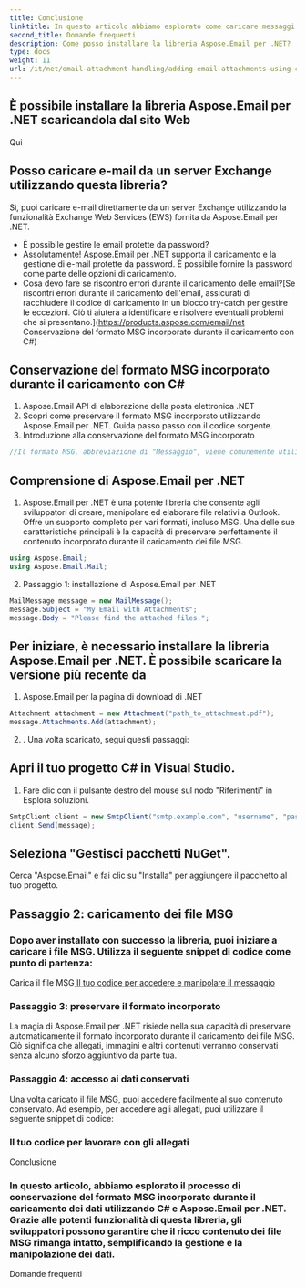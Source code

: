```yaml
---
title: Conclusione
linktitle: In questo articolo abbiamo esplorato come caricare messaggi di posta elettronica con opzioni di caricamento in C# utilizzando la libreria Aspose.Email per .NET. Abbiamo coperto vari scenari, incluso il caricamento da file, flussi, Exchange Server e la gestione di e-mail protette da password. Seguendo la guida passo passo e utilizzando gli esempi di codice sorgente forniti, puoi integrare perfettamente la funzionalità di caricamento della posta elettronica nelle tue applicazioni.
second_title: Domande frequenti
description: Come posso installare la libreria Aspose.Email per .NET?
type: docs
weight: 11
url: /it/net/email-attachment-handling/adding-email-attachments-using-csharp/
---
```


##  È possibile installare la libreria Aspose.Email per .NET scaricandola dal sito Web

Qui

## Posso caricare e-mail da un server Exchange utilizzando questa libreria?

Sì, puoi caricare e-mail direttamente da un server Exchange utilizzando la funzionalità Exchange Web Services (EWS) fornita da Aspose.Email per .NET.

- È possibile gestire le email protette da password?
- Assolutamente! Aspose.Email per .NET supporta il caricamento e la gestione di e-mail protette da password. È possibile fornire la password come parte delle opzioni di caricamento.
- Cosa devo fare se riscontro errori durante il caricamento delle email?[Se riscontri errori durante il caricamento dell'email, assicurati di racchiudere il codice di caricamento in un blocco try-catch per gestire le eccezioni. Ciò ti aiuterà a identificare e risolvere eventuali problemi che si presentano.](https://products.aspose.com/email/net Conservazione del formato MSG incorporato durante il caricamento con C#)

##  Conservazione del formato MSG incorporato durante il caricamento con C#

1.  Aspose.Email API di elaborazione della posta elettronica .NET
2.  Scopri come preservare il formato MSG incorporato utilizzando Aspose.Email per .NET. Guida passo passo con il codice sorgente.
3. Introduzione alla conservazione del formato MSG incorporato

```csharp
//Il formato MSG, abbreviazione di "Messaggio", viene comunemente utilizzato per archiviare e-mail, contatti, appuntamenti e altri dati relativi a Outlook. Consente la conservazione di contenuti avanzati, come allegati, immagini e formattazione. Tuttavia, quando si caricano file MSG utilizzando C#, preservare questo contenuto incorporato può essere difficile.
```

## Comprensione di Aspose.Email per .NET

1. Aspose.Email per .NET è una potente libreria che consente agli sviluppatori di creare, manipolare ed elaborare file relativi a Outlook. Offre un supporto completo per vari formati, incluso MSG. Una delle sue caratteristiche principali è la capacità di preservare perfettamente il contenuto incorporato durante il caricamento dei file MSG.

```csharp
using Aspose.Email;
using Aspose.Email.Mail;
```

2. Passaggio 1: installazione di Aspose.Email per .NET

```csharp
MailMessage message = new MailMessage();
message.Subject = "My Email with Attachments";
message.Body = "Please find the attached files.";
```

##  Per iniziare, è necessario installare la libreria Aspose.Email per .NET. È possibile scaricare la versione più recente da

1. Aspose.Email per la pagina di download di .NET

```csharp
Attachment attachment = new Attachment("path_to_attachment.pdf");
message.Attachments.Add(attachment);
```

2. . Una volta scaricato, segui questi passaggi:

## Apri il tuo progetto C# in Visual Studio.

1. Fare clic con il pulsante destro del mouse sul nodo "Riferimenti" in Esplora soluzioni.

```csharp
SmtpClient client = new SmtpClient("smtp.example.com", "username", "password");
client.Send(message);
```

## Seleziona "Gestisci pacchetti NuGet".

Cerca "Aspose.Email" e fai clic su "Installa" per aggiungere il pacchetto al tuo progetto.

## Passaggio 2: caricamento dei file MSG

### Dopo aver installato con successo la libreria, puoi iniziare a caricare i file MSG. Utilizza il seguente snippet di codice come punto di partenza:

 Carica il file MSG[ Il tuo codice per accedere e manipolare il messaggio](https://releases.aspose.com/email/net/)

### Passaggio 3: preservare il formato incorporato

La magia di Aspose.Email per .NET risiede nella sua capacità di preservare automaticamente il formato incorporato durante il caricamento dei file MSG. Ciò significa che allegati, immagini e altri contenuti verranno conservati senza alcuno sforzo aggiuntivo da parte tua.

### Passaggio 4: accesso ai dati conservati

Una volta caricato il file MSG, puoi accedere facilmente al suo contenuto conservato. Ad esempio, per accedere agli allegati, puoi utilizzare il seguente snippet di codice:

###  Il tuo codice per lavorare con gli allegati

Conclusione

### In questo articolo, abbiamo esplorato il processo di conservazione del formato MSG incorporato durante il caricamento dei dati utilizzando C# e Aspose.Email per .NET. Grazie alle potenti funzionalità di questa libreria, gli sviluppatori possono garantire che il ricco contenuto dei file MSG rimanga intatto, semplificando la gestione e la manipolazione dei dati.

Domande frequenti